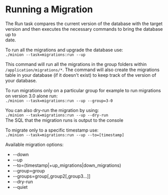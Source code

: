 # Running a Migration



The Run task compares the current version of the database with the target
version and then executes the necessary commands to bring the database up to  
date.

To run all the migrations and upgrade the database use:  
`./minion --task=migrations:run --up`

This command will run all the migrations in the group folders within
`/application/migrations/*`. The command will also create the migrations table
in your database (if it doesn't exist) to keep track of the version of your
database.

To run migrations only on a particular group for example to run migrations on
version 3.0 alone run:  
`./minion --task=migrations:run --up --group=3-0`

You can also dry-run the migration by using:  
`./minion --task=migrations:run --up --dry-run`  
The SQL that the migration runs is output to the console

To migrate only to a specific timestamp use:  
`./minion --task=migrations:run --up --to=[timestamp]`

Available migration options:

  * \--down
  * \--up
  * \--to=(timestamp|+up_migrations|down_migrations)
  * \--group=group
  * \--groups=group[,group2[,group3...]]
  * \--dry-run
  * \--quiet

